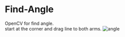 # Find-Angle
OpenCV for find angle.
<br />
start at the corner and drag line to both arms.
![angle](https://user-images.githubusercontent.com/37103032/182287082-8e6d2535-e643-4e4b-858f-307acf6d4a87.png)
